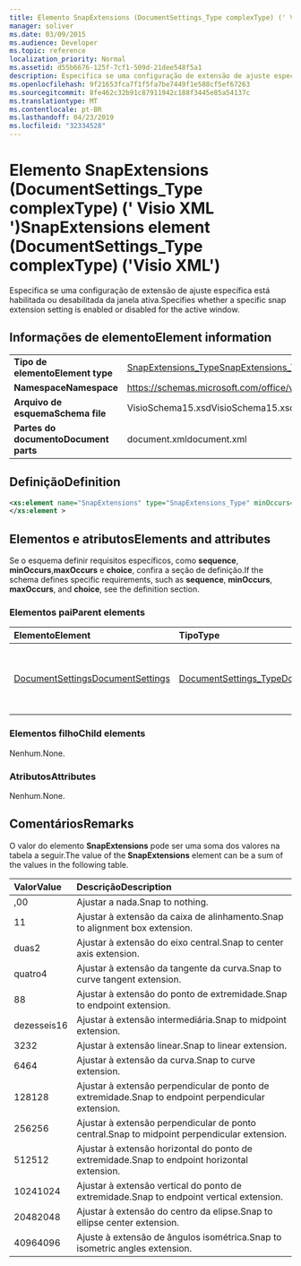 ```yaml
---
title: Elemento SnapExtensions (DocumentSettings_Type complexType) (' Visio XML ')
manager: soliver
ms.date: 03/09/2015
ms.audience: Developer
ms.topic: reference
localization_priority: Normal
ms.assetid: d55b6676-125f-7cf1-509d-21dee548f5a1
description: Especifica se uma configuração de extensão de ajuste específica está habilitada ou desabilitada da janela ativa.
ms.openlocfilehash: 9f21653fca7f1f5fa7be7449f1e588cf5ef67263
ms.sourcegitcommit: 8fe462c32b91c87911942c188f3445e85a54137c
ms.translationtype: MT
ms.contentlocale: pt-BR
ms.lasthandoff: 04/23/2019
ms.locfileid: "32334528"
---
```

# <a name="snapextensions-element-documentsettingstype-complextype-visio-xml"></a><span data-ttu-id="272bc-103">Elemento SnapExtensions (DocumentSettings_Type complexType) (' Visio XML ')</span><span class="sxs-lookup"><span data-stu-id="272bc-103">SnapExtensions element (DocumentSettings_Type complexType) ('Visio XML')</span></span>

<span data-ttu-id="272bc-104">Especifica se uma configuração de extensão de ajuste específica está habilitada ou desabilitada da janela ativa.</span><span class="sxs-lookup"><span data-stu-id="272bc-104">Specifies whether a specific snap extension setting is enabled or disabled for the active window.</span></span> 
  
## <a name="element-information"></a><span data-ttu-id="272bc-105">Informações de elemento</span><span class="sxs-lookup"><span data-stu-id="272bc-105">Element information</span></span>

|||
|:-----|:-----|
|<span data-ttu-id="272bc-106">**Tipo de elemento**</span><span class="sxs-lookup"><span data-stu-id="272bc-106">**Element type**</span></span> <br/> |[<span data-ttu-id="272bc-107">SnapExtensions_Type</span><span class="sxs-lookup"><span data-stu-id="272bc-107">SnapExtensions_Type</span></span>](snapextensions_type-complextypevisio-xml.md) <br/> |
|<span data-ttu-id="272bc-108">**Namespace**</span><span class="sxs-lookup"><span data-stu-id="272bc-108">**Namespace**</span></span> <br/> |https://schemas.microsoft.com/office/visio/2012/main  <br/> |
|<span data-ttu-id="272bc-109">**Arquivo de esquema**</span><span class="sxs-lookup"><span data-stu-id="272bc-109">**Schema file**</span></span> <br/> |<span data-ttu-id="272bc-110">VisioSchema15.xsd</span><span class="sxs-lookup"><span data-stu-id="272bc-110">VisioSchema15.xsd</span></span>  <br/> |
|<span data-ttu-id="272bc-111">**Partes do documento**</span><span class="sxs-lookup"><span data-stu-id="272bc-111">**Document parts**</span></span> <br/> |<span data-ttu-id="272bc-112">document.xml</span><span class="sxs-lookup"><span data-stu-id="272bc-112">document.xml</span></span>  <br/> |
   
## <a name="definition"></a><span data-ttu-id="272bc-113">Definição</span><span class="sxs-lookup"><span data-stu-id="272bc-113">Definition</span></span>

```XML
<xs:element name="SnapExtensions" type="SnapExtensions_Type" minOccurs="0" maxOccurs="1" >
</xs:element >
```

## <a name="elements-and-attributes"></a><span data-ttu-id="272bc-114">Elementos e atributos</span><span class="sxs-lookup"><span data-stu-id="272bc-114">Elements and attributes</span></span>

<span data-ttu-id="272bc-115">Se o esquema definir requisitos específicos, como **sequence**, **minOccurs**,**maxOccurs** e **choice**, confira a seção de definição.</span><span class="sxs-lookup"><span data-stu-id="272bc-115">If the schema defines specific requirements, such as **sequence**, **minOccurs**, **maxOccurs**, and **choice**, see the definition section.</span></span> 
  
### <a name="parent-elements"></a><span data-ttu-id="272bc-116">Elementos pai</span><span class="sxs-lookup"><span data-stu-id="272bc-116">Parent elements</span></span>

|<span data-ttu-id="272bc-117">**Elemento**</span><span class="sxs-lookup"><span data-stu-id="272bc-117">**Element**</span></span>|<span data-ttu-id="272bc-118">**Tipo**</span><span class="sxs-lookup"><span data-stu-id="272bc-118">**Type**</span></span>|<span data-ttu-id="272bc-119">**Descrição**</span><span class="sxs-lookup"><span data-stu-id="272bc-119">**Description**</span></span>|
|:-----|:-----|:-----|
|[<span data-ttu-id="272bc-120">DocumentSettings</span><span class="sxs-lookup"><span data-stu-id="272bc-120">DocumentSettings</span></span>](documentsettings-element-visiodocument_type-complextypevisio-xml.md) <br/> |[<span data-ttu-id="272bc-121">DocumentSettings_Type</span><span class="sxs-lookup"><span data-stu-id="272bc-121">DocumentSettings_Type</span></span>](documentsettings_type-complextypevisio-xml.md) <br/> |<span data-ttu-id="272bc-122">Contém elementos que especificam configurações de documentos.</span><span class="sxs-lookup"><span data-stu-id="272bc-122">Contains elements that specify document settings.</span></span>  <br/> |
   
### <a name="child-elements"></a><span data-ttu-id="272bc-123">Elementos filho</span><span class="sxs-lookup"><span data-stu-id="272bc-123">Child elements</span></span>

<span data-ttu-id="272bc-124">Nenhum.</span><span class="sxs-lookup"><span data-stu-id="272bc-124">None.</span></span>
  
### <a name="attributes"></a><span data-ttu-id="272bc-125">Atributos</span><span class="sxs-lookup"><span data-stu-id="272bc-125">Attributes</span></span>

<span data-ttu-id="272bc-126">Nenhum.</span><span class="sxs-lookup"><span data-stu-id="272bc-126">None.</span></span>
  
## <a name="remarks"></a><span data-ttu-id="272bc-127">Comentários</span><span class="sxs-lookup"><span data-stu-id="272bc-127">Remarks</span></span>

<span data-ttu-id="272bc-128">O valor do elemento **SnapExtensions** pode ser uma soma dos valores na tabela a seguir.</span><span class="sxs-lookup"><span data-stu-id="272bc-128">The value of the **SnapExtensions** element can be a sum of the values in the following table.</span></span> 
  
|<span data-ttu-id="272bc-129">**Valor**</span><span class="sxs-lookup"><span data-stu-id="272bc-129">**Value**</span></span>|<span data-ttu-id="272bc-130">**Descrição**</span><span class="sxs-lookup"><span data-stu-id="272bc-130">**Description**</span></span>|
|:-----|:-----|
|<span data-ttu-id="272bc-131">,0</span><span class="sxs-lookup"><span data-stu-id="272bc-131">0</span></span>  <br/> |<span data-ttu-id="272bc-132">Ajustar a nada.</span><span class="sxs-lookup"><span data-stu-id="272bc-132">Snap to nothing.</span></span>  <br/> |
|<span data-ttu-id="272bc-133">1</span><span class="sxs-lookup"><span data-stu-id="272bc-133">1</span></span>  <br/> |<span data-ttu-id="272bc-134">Ajustar à extensão da caixa de alinhamento.</span><span class="sxs-lookup"><span data-stu-id="272bc-134">Snap to alignment box extension.</span></span>  <br/> |
|<span data-ttu-id="272bc-135">duas</span><span class="sxs-lookup"><span data-stu-id="272bc-135">2</span></span>  <br/> |<span data-ttu-id="272bc-136">Ajustar à extensão do eixo central.</span><span class="sxs-lookup"><span data-stu-id="272bc-136">Snap to center axis extension.</span></span>  <br/> |
|<span data-ttu-id="272bc-137">quatro</span><span class="sxs-lookup"><span data-stu-id="272bc-137">4</span></span>  <br/> |<span data-ttu-id="272bc-138">Ajustar à extensão da tangente da curva.</span><span class="sxs-lookup"><span data-stu-id="272bc-138">Snap to curve tangent extension.</span></span>  <br/> |
|<span data-ttu-id="272bc-139">8</span><span class="sxs-lookup"><span data-stu-id="272bc-139">8</span></span>  <br/> |<span data-ttu-id="272bc-140">Ajustar à extensão do ponto de extremidade.</span><span class="sxs-lookup"><span data-stu-id="272bc-140">Snap to endpoint extension.</span></span>  <br/> |
|<span data-ttu-id="272bc-141">dezesseis</span><span class="sxs-lookup"><span data-stu-id="272bc-141">16</span></span>  <br/> |<span data-ttu-id="272bc-142">Ajustar à extensão intermediária.</span><span class="sxs-lookup"><span data-stu-id="272bc-142">Snap to midpoint extension.</span></span>  <br/> |
|<span data-ttu-id="272bc-143">32</span><span class="sxs-lookup"><span data-stu-id="272bc-143">32</span></span>  <br/> |<span data-ttu-id="272bc-144">Ajustar à extensão linear.</span><span class="sxs-lookup"><span data-stu-id="272bc-144">Snap to linear extension.</span></span>  <br/> |
|<span data-ttu-id="272bc-145">64</span><span class="sxs-lookup"><span data-stu-id="272bc-145">64</span></span>  <br/> |<span data-ttu-id="272bc-146">Ajustar à extensão da curva.</span><span class="sxs-lookup"><span data-stu-id="272bc-146">Snap to curve extension.</span></span>  <br/> |
|<span data-ttu-id="272bc-147">128</span><span class="sxs-lookup"><span data-stu-id="272bc-147">128</span></span>  <br/> |<span data-ttu-id="272bc-148">Ajustar à extensão perpendicular de ponto de extremidade.</span><span class="sxs-lookup"><span data-stu-id="272bc-148">Snap to endpoint perpendicular extension.</span></span>  <br/> |
|<span data-ttu-id="272bc-149">256</span><span class="sxs-lookup"><span data-stu-id="272bc-149">256</span></span>  <br/> |<span data-ttu-id="272bc-150">Ajustar à extensão perpendicular de ponto central.</span><span class="sxs-lookup"><span data-stu-id="272bc-150">Snap to midpoint perpendicular extension.</span></span>  <br/> |
|<span data-ttu-id="272bc-151">512</span><span class="sxs-lookup"><span data-stu-id="272bc-151">512</span></span>  <br/> |<span data-ttu-id="272bc-152">Ajustar à extensão horizontal do ponto de extremidade.</span><span class="sxs-lookup"><span data-stu-id="272bc-152">Snap to endpoint horizontal extension.</span></span>  <br/> |
|<span data-ttu-id="272bc-153">1024</span><span class="sxs-lookup"><span data-stu-id="272bc-153">1024</span></span>  <br/> |<span data-ttu-id="272bc-154">Ajustar à extensão vertical do ponto de extremidade.</span><span class="sxs-lookup"><span data-stu-id="272bc-154">Snap to endpoint vertical extension.</span></span>  <br/> |
|<span data-ttu-id="272bc-155">2048</span><span class="sxs-lookup"><span data-stu-id="272bc-155">2048</span></span>  <br/> |<span data-ttu-id="272bc-156">Ajustar à extensão do centro da elipse.</span><span class="sxs-lookup"><span data-stu-id="272bc-156">Snap to ellipse center extension.</span></span>  <br/> |
|<span data-ttu-id="272bc-157">4096</span><span class="sxs-lookup"><span data-stu-id="272bc-157">4096</span></span>  <br/> |<span data-ttu-id="272bc-158">Ajuste à extensão de ângulos isométrica.</span><span class="sxs-lookup"><span data-stu-id="272bc-158">Snap to isometric angles extension.</span></span>  <br/> |
   

